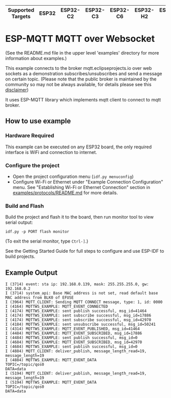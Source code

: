 | Supported Targets | ESP32 | ESP32-C2 | ESP32-C3 | ESP32-C6 | ESP32-H2 | ESP32-S2 | ESP32-S3 |
| ----------------- | ----- | -------- | -------- | -------- | -------- | -------- | -------- |

# ESP-MQTT MQTT over Websocket

(See the README.md file in the upper level 'examples' directory for more information about examples.)

This example connects to the broker mqtt.eclipseprojects.io over web sockets as a demonstration subscribes/unsubscribes and send a message on certain topic.
(Please note that the public broker is maintained by the community so may not be always available, for details please see this [disclaimer](https://iot.eclipse.org/getting-started/#sandboxes))

It uses ESP-MQTT library which implements mqtt client to connect to mqtt broker.

## How to use example

### Hardware Required

This example can be executed on any ESP32 board, the only required interface is WiFi and connection to internet.

### Configure the project

* Open the project configuration menu (`idf.py menuconfig`)
* Configure Wi-Fi or Ethernet under "Example Connection Configuration" menu. See "Establishing Wi-Fi or Ethernet Connection" section in [examples/protocols/README.md](../../README.md) for more details.

### Build and Flash

Build the project and flash it to the board, then run monitor tool to view serial output:

```
idf.py -p PORT flash monitor
```

(To exit the serial monitor, type ``Ctrl-]``.)

See the Getting Started Guide for full steps to configure and use ESP-IDF to build projects.

## Example Output

```
I (3714) event: sta ip: 192.168.0.139, mask: 255.255.255.0, gw: 192.168.0.2
I (3714) system_api: Base MAC address is not set, read default base MAC address from BLK0 of EFUSE
I (3964) MQTT_CLIENT: Sending MQTT CONNECT message, type: 1, id: 0000
I (4164) MQTTWS_EXAMPLE: MQTT_EVENT_CONNECTED
I (4174) MQTTWS_EXAMPLE: sent publish successful, msg_id=41464
I (4174) MQTTWS_EXAMPLE: sent subscribe successful, msg_id=17886
I (4174) MQTTWS_EXAMPLE: sent subscribe successful, msg_id=42970
I (4184) MQTTWS_EXAMPLE: sent unsubscribe successful, msg_id=50241
I (4314) MQTTWS_EXAMPLE: MQTT_EVENT_PUBLISHED, msg_id=41464
I (4484) MQTTWS_EXAMPLE: MQTT_EVENT_SUBSCRIBED, msg_id=17886
I (4484) MQTTWS_EXAMPLE: sent publish successful, msg_id=0
I (4684) MQTTWS_EXAMPLE: MQTT_EVENT_SUBSCRIBED, msg_id=42970
I (4684) MQTTWS_EXAMPLE: sent publish successful, msg_id=0
I (4884) MQTT_CLIENT: deliver_publish, message_length_read=19, message_length=19
I (4884) MQTTWS_EXAMPLE: MQTT_EVENT_DATA
TOPIC=/topic/qos0
DATA=data
I (5194) MQTT_CLIENT: deliver_publish, message_length_read=19, message_length=19
I (5194) MQTTWS_EXAMPLE: MQTT_EVENT_DATA
TOPIC=/topic/qos0
DATA=data
```

